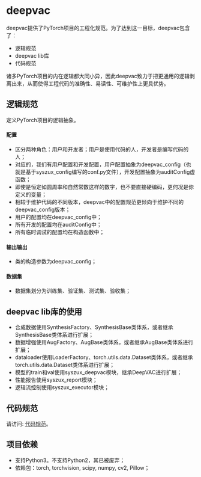 # deepvac
deepvac提供了PyTorch项目的工程化规范。为了达到这一目标，deepvac包含了：
- 逻辑规范
- deepvac lib库
- 代码规范

诸多PyTorch项目的内在逻辑都大同小异，因此deepvac致力于把更通用的逻辑剥离出来，从而使得工程代码的准确性、易读性、可维护性上更具优势。

## 逻辑规范
定义PyTorch项目的逻辑抽象。

#### 配置
- 区分两种角色：用户和开发者；用户是使用代码的人，开发者是编写代码的人；
- 对应的，我们有用户配置和开发配置，用户配置抽象为deepvac_config（也就是基于syszux_config编写的conf.py文件），开发配置抽象为auditConfig虚函数；
- 即使是恒定如圆周率和自然常数这样的数字，也不要直接硬编码，更何况是你定义的变量；
- 相较于维护代码的不同版本，deepvac中的配置规范更倾向于维护不同的deepvac_config版本；
- 用户的配置均在deepvac_config中；
- 所有开发的配置均在auditConfig中；
- 所有临时调试的配置均在构造函数中；

#### 输出输出
- 类的构造参数为deepvac_config；

#### 数据集
- 数据集划分为训练集、验证集、测试集、验收集；

## deepvac lib库的使用
- 合成数据使用SynthesisFactory、SynthesisBase类体系，或者继承SynthesisBase类体系进行扩展；
- 数据增强使用AugFactory、AugBase类体系，或者继承AugBase类体系进行扩展；
- dataloader使用LoaderFactory、torch.utils.data.Dataset类体系，或者继承torch.utils.data.Dataset类体系进行扩展；
- 模型的train和val使用syszux_deepvac模块，继承DeepVAC进行扩展；
- 性能报告使用syszux_report模块；
- 逻辑流控制使用syszux_executor模块；

## 代码规范
请访问: [代码规范](./code_standard.md)。


## 项目依赖
- 支持Python3。不支持Python2，其已被废弃；
- 依赖包：torch, torchvision, scipy, numpy, cv2, Pillow；


